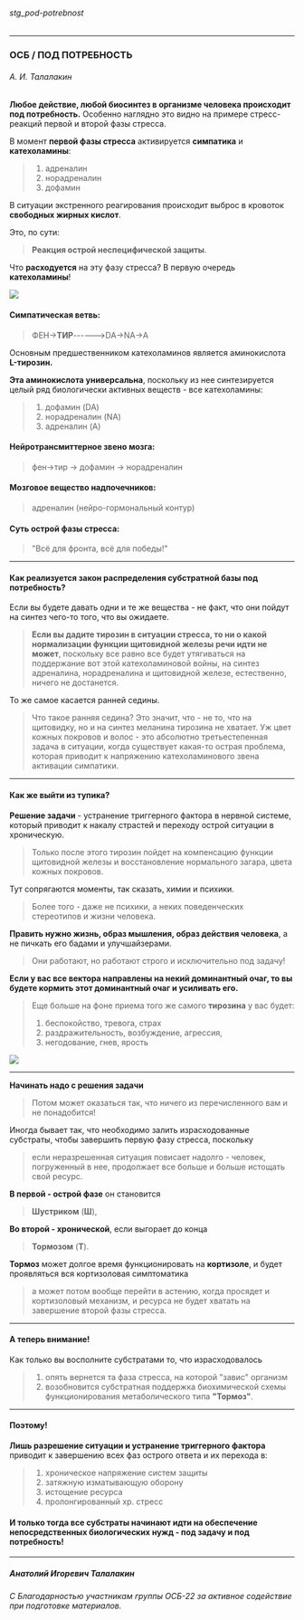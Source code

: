 ###### stg_pod-potrebnost

***
### ОСБ / ПОД ПОТРЕБНОСТЬ
###### А. И. Талалакин

**Любое действие, любой биосинтез в организме человека происходит под потребность.** Особенно наглядно это видно на примере стресс-реакций первой и второй фазы стресса.

В момент **первой фазы стресса** активируется **симпатика** и **катехоламины**: 
> 1. адреналин
> 2. норадреналин
> 3. дофамин  

В ситуации экстренного реагирования происходит выброс в кровоток **свободных жирных кислот**. 

Это, по сути: 
> **Реакция острой неспецифической защиты**. 

Что **расходуется** на эту фазу стресса? В первую очередь **катехоламины**!

![](https://telegra.ph/file/6ba5ee3b15d1a935027b5.jpg)

#### Симпатическая ветвь: 
> ФЕН→**ТИР**------>DA→NA→A

Основным предшественником катехоламинов является аминокислота **L-тирозин.** 

**Эта аминокислота универсальна**, поскольку из нее синтезируется целый ряд биологически активных веществ - все катехоламины: 
> 1. дофамин (DA)
> 2. норадреналин (NA)
> 3. адреналин  (A) 

#### Нейротрансмиттерное звено мозга: 
> фен→тир → дофамин → норадреналин 

####  Мозговое вещество надпочечников: 
> адреналин (нейро-гормональный контур)

#### Суть острой фазы стресса:     
> "Всё для фронта, всё для победы!"

***
#### Как реализуется закон распределения субстратной базы под потребность?

Если вы будете давать одни и те же вещества - не факт, что они пойдут на синтез чего-то того, что вы ожидаете. 
> **Если вы дадите тирозин в ситуации стресса, то ни о какой нормализации функции щитовидной железы речи идти не может**, поскольку все равно все будет утягиваться на поддержание вот этой катехоламиновой войны, на синтез адреналина, норадреналина и щитовидной железе, естественно, ничего не достанется.

То же самое касается ранней седины. 
> Что такое ранняя седина? Это значит, что - не то, что на щитовидку, но и на синтез меланина тирозина не хватает. Уж цвет кожных покровов и волос - это абсолютно третьестепенная задача в ситуации, когда существует какая-то острая проблема, которая приводит к напряжению катехоламинового звена активации симпатики.

***
#### Как же выйти из тупика?

**Решение задачи** - устранение триггерного фактора в нервной системе, который приводит к накалу страстей и переходу острой ситуации в хроническую. 

> Только после этого тирозин пойдет на компенсацию функции щитовидной железы и восстановление нормального загара, цвета кожных покровов.

Тут сопрягаются моменты, так сказать, химии и психики. 
> Более того - даже не психики, а неких поведенческих стереотипов и жизни человека. 

**Править нужно жизнь, образ мышления, образ действия человека**, а не пичкать его бадами и улучшайзерами.
> Они работают, но работают строго и исключительно под задачу!  

**Если у вас все вектора направлены на некий доминантный очаг, то вы будете кормить этот доминантный очаг и усиливать его.** 
> Еще больше на фоне приема того же самого **тирозина** у вас будет: 
> 1. беспокойство, тревога, страх
> 2. раздражительность, возбуждение, агрессия,
> 3. негодование, гнев, ярость   

![](https://telegra.ph/file/9e78ccf1da3e1574b4e6f.jpg)

***
**Начинать надо с решения задачи**
> Потом может оказаться так, что ничего из перечисленного вам и не понадобится!

Иногда бывает так, что необходимо залить израсходованные субстраты, чтобы завершить первую фазу стресса, поскольку 
> если неразрешенная ситуация повисает надолго - человек, погруженный в нее, продолжает все больше и больше истощать свой ресурс. 

**В первой - острой фазе** он становится
> **Шустриком** (**Ш**), 
 
**Во второй - хронической**, если выгорает до конца 
> **Тормозом** (**Т**). 

**Тормоз** может долгое время функционировать на **кортизоле**, и будет проявляться вся кортизоловая симптоматика 
> а может потом вообще перейти в астению, когда просядет и кортизоловый механизм, и ресурса не будет хватать на завершение второй фазы стресса. 

***
#### А теперь внимание!

Как только вы восполните субстратами то, что израсходовалось
> 1. опять вернется та фаза стресса, на которой "завис" организм
> 2. возобновится субстратная поддержка биохимической схемы функционирования метаболического типа **"Тормоз"**. 

***
#### Поэтому! 
**Лишь разрешение ситуации и устранение триггерного фактора** приводит к завершению всех фаз острого ответа и их перехода в: 
> 1. хроническое напряжение систем защиты
> 2. затяжную изматывающую оборону
> 3. истощение ресурса
> 4. пролонгированный хр. стресс 

#### И только тогда все субстраты начинают идти на обеспечение непосредственных биологических нужд - под задачу и под потребность!

***
##### Анатолий Игоревич Талалакин
###### С Благодарностью участникам группы ОСБ-22 за активное содействие при подготовке материалов.

